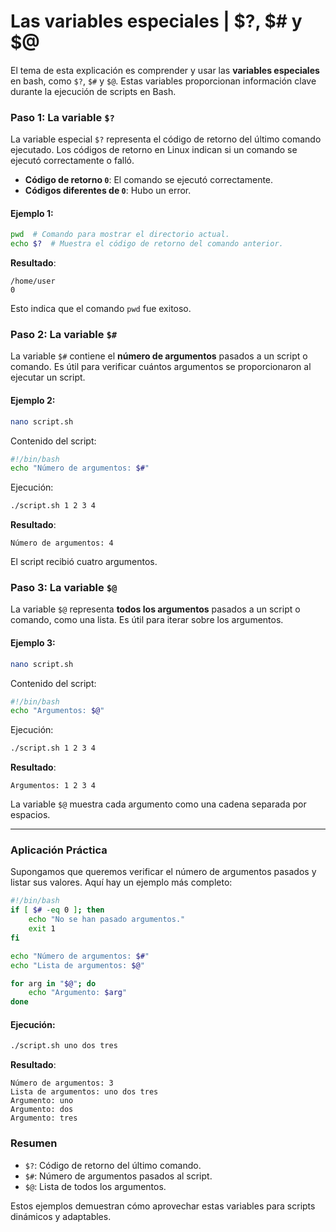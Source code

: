 # Las variables especiales | $?, $# y $@

El tema de esta explicación es comprender y usar las **variables especiales** en bash, como `$?`, `$#` y `$@`. Estas variables proporcionan información clave durante la ejecución de scripts en Bash.

### Paso 1: La variable `$?`

La variable especial `$?` representa el código de retorno del último comando ejecutado. Los códigos de retorno en Linux indican si un comando se ejecutó correctamente o falló.

- **Código de retorno `0`**: El comando se ejecutó correctamente.
- **Códigos diferentes de `0`**: Hubo un error.

#### Ejemplo 1:

```bash
pwd  # Comando para mostrar el directorio actual.
echo $?  # Muestra el código de retorno del comando anterior.
```

**Resultado**:

```
/home/user
0
```

Esto indica que el comando `pwd` fue exitoso.

### Paso 2: La variable `$#`

La variable `$#` contiene el **número de argumentos** pasados a un script o comando. Es útil para verificar cuántos argumentos se proporcionaron al ejecutar un script.

#### Ejemplo 2:

```bash
nano script.sh
```

Contenido del script:

```bash
#!/bin/bash
echo "Número de argumentos: $#"
```

Ejecución:

```bash
./script.sh 1 2 3 4
```

**Resultado**:

```
Número de argumentos: 4
```

El script recibió cuatro argumentos.

### Paso 3: La variable `$@`

La variable `$@` representa **todos los argumentos** pasados a un script o comando, como una lista. Es útil para iterar sobre los argumentos.

#### Ejemplo 3:

```bash
nano script.sh
```

Contenido del script:

```bash
#!/bin/bash
echo "Argumentos: $@"
```

Ejecución:

```bash
./script.sh 1 2 3 4
```

**Resultado**:

```
Argumentos: 1 2 3 4
```

La variable `$@` muestra cada argumento como una cadena separada por espacios.

---

### Aplicación Práctica

Supongamos que queremos verificar el número de argumentos pasados y listar sus valores. Aquí hay un ejemplo más completo:

```bash
#!/bin/bash
if [ $# -eq 0 ]; then
    echo "No se han pasado argumentos."
    exit 1
fi

echo "Número de argumentos: $#"
echo "Lista de argumentos: $@"

for arg in "$@"; do
    echo "Argumento: $arg"
done
```

#### Ejecución:

```bash
./script.sh uno dos tres
```

**Resultado**:

```
Número de argumentos: 3
Lista de argumentos: uno dos tres
Argumento: uno
Argumento: dos
Argumento: tres
```

### Resumen

- `$?`: Código de retorno del último comando.
- `$#`: Número de argumentos pasados al script.
- `$@`: Lista de todos los argumentos.

Estos ejemplos demuestran cómo aprovechar estas variables para scripts dinámicos y adaptables.
